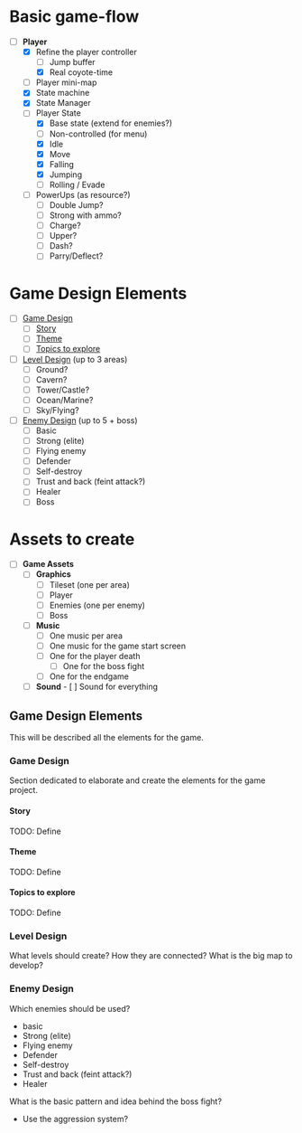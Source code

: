 # Basic game-flow

- [ ] **Player**
  - [x] Refine the player controller
    - [ ] Jump buffer
    - [x] Real coyote-time
  - [ ] Player mini-map
  - [x] State machine
  - [x] State Manager
  - [ ] Player State
    - [x] Base state (extend for enemies?)
    - [ ] Non-controlled (for menu)
    - [x] Idle
    - [x] Move
    - [x] Falling
    - [x] Jumping
    - [ ] Rolling / Evade
  - [ ] PowerUps (as resource?)
    - [ ] Double Jump?
    - [ ] Strong with ammo?
    - [ ] Charge?
    - [ ] Upper?
    - [ ] Dash?
    - [ ] Parry/Deflect?

# Game Design Elements

- [ ] [Game Design](#Game-Design)
  - [ ] [Story](#Story)
  - [ ] [Theme](#Theme)
  - [ ] [Topics to explore](#Topics-to-explore)
- [ ] [Level Design](#Level-Design) (up to 3 areas)
  - [ ] Ground?
  - [ ] Cavern?
  - [ ] Tower/Castle?
  - [ ] Ocean/Marine?
  - [ ] Sky/Flying?
- [ ] [Enemy Design](#Enemy-Design) (up to 5 + boss)
  - [ ] Basic
  - [ ] Strong (elite)
  - [ ] Flying enemy
  - [ ] Defender
  - [ ] Self-destroy
  - [ ] Trust and back (feint attack?)
  - [ ] Healer
  - [ ] Boss

# Assets to create

- [ ] **Game Assets**
  - [ ] **Graphics**
    - [ ] Tileset (one per area)
    - [ ] Player
    - [ ] Enemies (one per enemy)
    - [ ] Boss
  - [ ] **Music**
    - [ ] One music per area
    - [ ] One music for the game start screen
    - [ ] One for the player death
		- [ ] One for the boss fight
    - [ ] One for the endgame
  - [ ] **Sound**
		- [ ] Sound for everything

## Game Design Elements

This will be described all the elements for the game.

### Game Design

Section dedicated to elaborate and create the elements for the game project.

#### Story

TODO: Define

#### Theme

TODO: Define

#### Topics to explore

TODO: Define

### Level Design

What levels should create?
How they are connected?
What is the big map to develop?

### Enemy Design

Which enemies should be used?

- basic
- Strong (elite)
- Flying enemy
- Defender
- Self-destroy
- Trust and back (feint attack?)
- Healer

What is the basic pattern and idea behind the boss fight?

- Use the aggression system?
